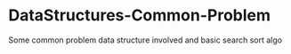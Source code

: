 # DataStructures-Common-Problem
Some common problem  data structure involved and basic search sort algo
